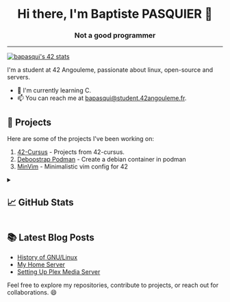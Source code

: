 <h1 align='center'>Hi there, I'm Baptiste PASQUIER 👋</h1>
<h3 align='center'> Not a good programmer </h3>
<hr>

[![bapasqui's 42 stats](https://badge42.coday.fr/api/v2/clrnzvaem265601p42f34hzz5/stats?cursusId=21&coalitionId=219)](https://profile.intra.42.fr/users/bapasqui)

I'm a student at 42 Angouleme, passionate about linux, open-source and servers.
- 🌱 I'm currently learning C.
- 📫 You can reach me at <a href="mailto:bapasqui@student.42angouleme.fr">bapasqui@student.42angouleme.fr</a>.

## 🚀 Projects

Here are some of the projects I've been working on:

1. [42-Cursus](https://github.com/Haletran/42-Cursus) - Projects from 42-cursus.
2. [Deboostrap Podman](https://github.com/Haletran/Deboostrap-Podman) - Create a debian container in podman
3. [MinVim](https://github.com/Haletran/MinVim) - Minimalistic vim config for 42

<details>
<summary><h2>📈 GitHub Stats</h2></summary>

[![Haletran's GitHub stats](https://github-readme-stats.vercel.app/api?username=Haletran&show_icons=true&theme=dark)](https://github.com/Haletran/github-readme-stats)
</details>

## 📚 Latest Blog Posts

- [History of GNU/Linux](https://baptistepasquier.xyz/articles/article1/)
- [My Home Server](https://baptistepasquier.xyz/articles/article4/)
- [Setting Up Plex Media Server](https://baptistepasquier.xyz/guides/guide4/)

Feel free to explore my repositories, contribute to projects, or reach out for collaborations. 😄

